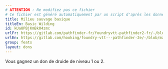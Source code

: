 ```yaml
---
# ATTENTION : Ne modifiez pas ce fichier
# Ce fichier est généré automatiquement par un script d'après les données du module Foundry VTT officiel et de sa traduction
title: Milieu sauvage basique
titleEn: Basic Wilding
id: kUa8PBjKmBk04zmc
urlFr: https://gitlab.com/pathfinder-fr/foundryvtt-pathfinder2-fr/-/blob/master/data/feats/kUa8PBjKmBk04zmc.htm
urlEn: https://gitlab.com/hooking/foundry-vtt---pathfinder-2e/-/blob/master/packs/data/feats.db/basic-wilding.json
group: feats
layout: dons
---
```

Vous gagnez un don de druide de niveau 1 ou 2.


